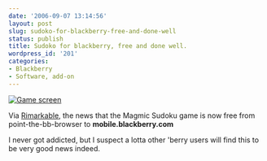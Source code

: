 ```yaml
---
date: '2006-09-07 13:14:56'
layout: post
slug: sudoko-for-blackberry-free-and-done-well
status: publish
title: Sudoko for blackberry, free and done well.
wordpress_id: '201'
categories:
- Blackberry
- Software, add-on
---
```



[
![Game screen](http://www.rimarkable.com/images/sodoku_small.png)](http://www.rimarkable.com/archives/865)

Via [Rimarkable](http://www.rimarkable.com/archives/865), the news that the Magmic Sudoku game is now free from point-the-bb-browser to **mobile.blackberry.com**

I never got addicted, but I suspect a lotta other 'berry users will find this to be very good news indeed.
